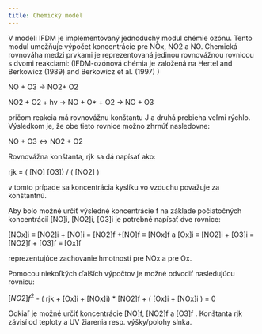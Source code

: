 ```yaml
---
title: Chemický model 
---
```


V modeli IFDM je implementovaný jednoduchý modul chémie ozónu. Tento modul umožňuje výpočet koncentrácie pre NOx, NO2 a NO. 
Chemická rovnováha medzi prvkami je reprezentovaná jedinou rovnovážnou rovnicou s dvomi reakciami:
(IFDM-ozónová chémia je založená na Hertel and Berkowicz (1989) and Berkowicz et al. (1997) )

NO + O3 →  NO2+ O2

NO2 + O2 + hv → NO + O* + O2  → NO + O3

pričom reakcia má rovnovážnu konštantu J a druhá prebieha veľmi rýchlo. Výsledkom je, že obe tieto rovnice možno zhrnúť nasledovne:

NO + O3  ↔  NO2 + O2

Rovnovážna konštanta, rjk sa dá napísať ako:

rjk =  ( [NO] [O3]) / ( [NO2] )

v tomto prípade sa koncentrácia kyslíku vo vzduchu považuje za konštantnú.

Aby bolo možné určiť výsledné koncentrácie f na základe počiatočných koncentrácií [NO]i, [NO2]i, [O3]i je potrebné napísať dve rovnice:

[NOx]i ≡ [NO2]i + [NO]i =  [NO2]f +[NO]f  ≡ [NOx]f
a
[Ox]i ≡  [NO2]i + [O3]i = [NO2]f + [O3]f  ≡ [Ox]f

reprezentujúce zachovanie hmotnosti pre NOx a pre Ox.

Pomocou niekoľkých ďalších výpočtov je možné odvodiť nasledujúcu rovnicu:

$[NO2]f^2$ - ( rjk + [Ox]i + [NOx]i) * [NO2]f + ( [Ox]i + [NOx]i ) = 0

Odkiaľ je možné určiť koncentrácie [NO]f, [NO2]f a [O3]f . Konštanta rjk závisí od teploty a UV žiarenia resp. výšky/polohy slnka.
